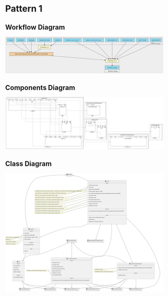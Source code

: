 # Pattern 1

## Workflow Diagram

![file](./diagrams/pattern-1/workflow.svg)

## Components Diagram

![file](./diagrams/pattern-1/components.svg)

## Class Diagram

![file](./diagrams/pattern-1/class.svg)
